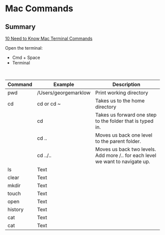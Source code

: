 # Mac Commands

## Summary

[10 Need to Know Mac Terminal Commands](https://youtu.be/jpXX3W0Qfhs)

Open the terminal:
- Cmd + Space
- Terminal

<br/>

| Command     | Example     | Description |
| ----------- | ----------- | ----------- |
| pwd        | /Users/georgemarklow             |  Print working directory           | 
| cd   | cd or cd ~        | Takes us to the home directory            | 
| | cd <folder name> | Takes us forward one step to the folder that is typed in. | 
| | cd .. | Moves us back one level to the parent folder. |
|  | cd ../.. | Moves us back two levels. Add more /.. for each level we want to navigate up. |
| ls   | Text        |             | 
| clear   | Text        |             | 
| mkdir   | Text        |             | 
| touch   | Text        |             | 
| open    | Text        |             |
| history    | Text        |             |
| cat    | Text        |             |
| cat    | Text        |             |

